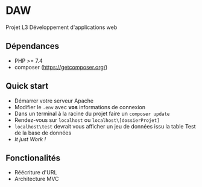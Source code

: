 # DAW
Projet L3 Développement d'applications web

## Dépendances

* PHP >= 7.4
* composer (https://getcomposer.org/)

## Quick start 

* Démarrer votre serveur Apache
* Modifier le `.env` avec **vos** informations de connexion
* Dans un terminal à la racine du projet faire un `composer update`
* Rendez-vous sur `localhost` ou `localhost\[dossierProjet]`
* `localhost\test` devrait vous afficher un jeu de données issu la table Test de la base de données
* *It just Work !*

## Fonctionalités 

* Réécriture d'URL
* Architecture MVC 
